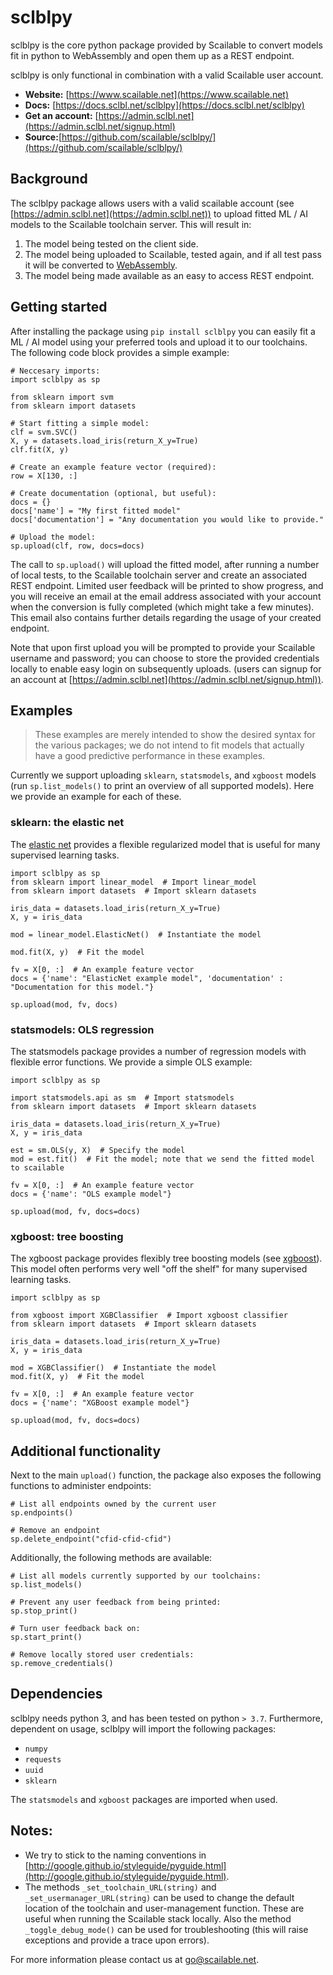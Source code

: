 # sclblpy

sclblpy is the core python package provided by Scailable to convert models fit in python to WebAssembly and
open them up as a REST endpoint. 

sclblpy is only functional in combination with a valid Scailable user account.

- **Website:** [https://www.scailable.net](https://www.scailable.net)
- **Docs:** [https://docs.sclbl.net/sclblpy](https://docs.sclbl.net/sclblpy)
- **Get an account:** [https://admin.sclbl.net](https://admin.sclbl.net/signup.html)
- **Source:**[https://github.com/scailable/sclblpy/](https://github.com/scailable/sclblpy/)

## Background
The sclblpy package allows users with a valid scailable account (see [https://admin.sclbl.net](https://admin.sclbl.net))
to upload fitted ML / AI models to the Scailable toolchain server. This will result in:

1. The model being tested on the client side.
2. The model being uploaded to Scailable, tested again, and if all test pass it will be converted to [WebAssembly](https://webassembly.org).
3. The model being made available as an easy to access REST endpoint.

## Getting started
After installing the package using `pip install sclblpy` you can easily fit a ML / AI model using your preferred tools and
upload it to our toolchains. The following code block provides a simple example:

````
# Neccesary imports:
import sclblpy as sp

from sklearn import svm
from sklearn import datasets

# Start fitting a simple model:
clf = svm.SVC()
X, y = datasets.load_iris(return_X_y=True)
clf.fit(X, y)

# Create an example feature vector (required):
row = X[130, :]

# Create documentation (optional, but useful):
docs = {}
docs['name'] = "My first fitted model"
docs['documentation'] = "Any documentation you would like to provide."

# Upload the model:
sp.upload(clf, row, docs=docs)
````

The call to `sp.upload()` will upload the fitted model, after running a number of local tests, to the 
Scailable toolchain server and create an associated REST endpoint. Limited user feedback will be printed to show progress,
and you will receive an email at the email address associated with your account when the conversion is fully completed (which might take a few minutes).
This email also contains further details regarding the usage of your created endpoint.

Note that upon first upload you will be prompted to provide your Scailable username and password; you can choose to
store the provided credentials locally to enable easy login on subsequently uploads. (users can signup for an account at
 [https://admin.sclbl.net](https://admin.sclbl.net/signup.html)).
 
## Examples
> These examples are merely intended to show the desired syntax for the various packages; we do not intend to fit models
> that actually have a good predictive performance in these examples.

Currently we support uploading `sklearn`, `statsmodels`, and `xgboost` models (run `sp.list_models()` to print an overview of all supported models). 
Here we provide an example for each of these.

### sklearn: the elastic net

The [elastic net](https://web.stanford.edu/~hastie/Papers/elasticnet.pdf) provides a flexible regularized model that is 
useful for many supervised learning tasks.

````
import sclblpy as sp
from sklearn import linear_model  # Import linear_model
from sklearn import datasets  # Import sklearn datasets

iris_data = datasets.load_iris(return_X_y=True)
X, y = iris_data

mod = linear_model.ElasticNet()  # Instantiate the model

mod.fit(X, y)  # Fit the model

fv = X[0, :]  # An example feature vector
docs = {'name': "ElasticNet example model", 'documentation' : "Documentation for this model."}

sp.upload(mod, fv, docs)

````

### statsmodels: OLS regression

The statsmodels package provides a number of regression models with flexible error functions. We provide a simple OLS
example:

```` 
import sclblpy as sp

import statsmodels.api as sm  # Import statsmodels
from sklearn import datasets  # Import sklearn datasets

iris_data = datasets.load_iris(return_X_y=True)
X, y = iris_data

est = sm.OLS(y, X)  # Specify the model
mod = est.fit()  # Fit the model; note that we send the fitted model to scailable

fv = X[0, :]  # An example feature vector
docs = {'name': "OLS example model"}

sp.upload(mod, fv, docs=docs)
````

### xgboost: tree boosting

The xgboost package provides flexibly tree boosting models (see [xgboost](https://dl.acm.org/doi/abs/10.1145/2939672.2939785)).
This model often performs very well "off the shelf" for many supervised learning tasks.

```` 
import sclblpy as sp

from xgboost import XGBClassifier  # Import xgboost classifier
from sklearn import datasets  # Import sklearn datasets

iris_data = datasets.load_iris(return_X_y=True)
X, y = iris_data

mod = XGBClassifier()  # Instantiate the model
mod.fit(X, y)  # Fit the model

fv = X[0, :]  # An example feature vector
docs = {'name': "XGBoost example model"}

sp.upload(mod, fv, docs=docs)
````

## Additional functionality
Next to the main ``upload()`` function, the package also exposes the following functions to administer endpoints:

````
# List all endpoints owned by the current user
sp.endpoints()

# Remove an endpoint
sp.delete_endpoint("cfid-cfid-cfid")
````

Additionally, the following methods are available:

````
# List all models currently supported by our toolchains:
sp.list_models()  

# Prevent any user feedback from being printed:
sp.stop_print()  

# Turn user feedback back on:
sp.start_print()  

# Remove locally stored user credentials:
sp.remove_credentials()

````


## Dependencies

sclblpy needs python 3, and has been tested on python `> 3.7`. Furthermore, dependent on usage, sclblpy will import
the following packages:

* `numpy`
* `requests`
* `uuid`
* `sklearn`

The `statsmodels` and `xgboost` packages are imported when used.

## Notes:

* We try to stick to the naming conventions in [http://google.github.io/styleguide/pyguide.html](http://google.github.io/styleguide/pyguide.html).
* The methods `_set_toolchain_URL(string)` and `_set_usermanager_URL(string)` can be used to change the default location of
the toolchain and user-management function. These are useful when running the Scailable stack locally. Also the method `_toggle_debug_mode()` can
be used for troubleshooting (this will raise exceptions and provide a trace upon errors).

For more information please contact us at [go@scailable.net](mailto:go@scailable.net).
